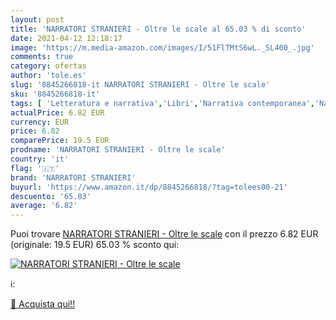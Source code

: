 ```yaml
---
layout: post
title: 'NARRATORI STRANIERI - Oltre le scale al 65.03 % di sconto'
date: 2021-04-12 12:18:17
image: 'https://m.media-amazon.com/images/I/51FlTMtS6wL._SL400_.jpg'
comments: true
category: ofertas
author: 'tole.es'
slug: '8845266818-it NARRATORI STRANIERI - Oltre le scale'
sku: '8845266818-it'
tags: [ 'Letteratura e narrativa','Libri','Narrativa contemporanea','Narrativa di genere','Narrativa letteraria','Narrativa sulla vita sociale','narratori stranieri', ]
actualPrice: 6.82 EUR
currency: EUR
price: 6.82
comparePrice: 19.5 EUR
prodname: 'NARRATORI STRANIERI - Oltre le scale'
country: 'it'
flag: '🇮🇹'
brand: 'NARRATORI STRANIERI'
buyurl: 'https://www.amazon.it/dp/8845266818/?tag=tolees00-21'
descuento: '65.03'
average: '6.82'
---
```


Puoi trovare [NARRATORI STRANIERI - Oltre le scale](https://www.amazon.it/dp/8845266818/?tag=tolees00-21) con il prezzo 6.82 EUR (originale: 19.5 EUR) 65.03 % sconto qui:

[![NARRATORI STRANIERI - Oltre le scale](https://m.media-amazon.com/images/I/51FlTMtS6wL._SL400_.jpg)](https://www.amazon.it/dp/8845266818/?tag=tolees00-21)

ℹ️:


[🛒 Acquista qui!!](https://www.amazon.it/dp/8845266818/?tag=tolees00-21)
